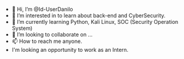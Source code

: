 - 👋 Hi, I’m @Id-UserDanilo
- 👀 I’m interested in to learn about back-end and CyberSecurity.
- 🌱 I’m currently learning Python, Kali Linux, SOC (Security Operation System)
- 💞️ I’m looking to collaborate on ...
- 📫 How to reach me anyone.
- I'm looking an opportunity to work as an Intern.

<!---
Id-UserDanilo/Id-UserDanilo is a ✨ special ✨ repository because its `README.md` (this file) appears on your GitHub profile.
You can click the Preview link to take a look at your changes.
--->
